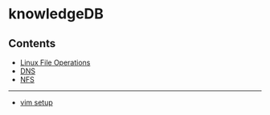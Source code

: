 # knowledgeDB

## Contents

- [Linux File Operations](LFO/README.md)
- [DNS](DNS/README.md)
- [NFS](NFS/README.md)

---
- [vim setup](vim/README.md)